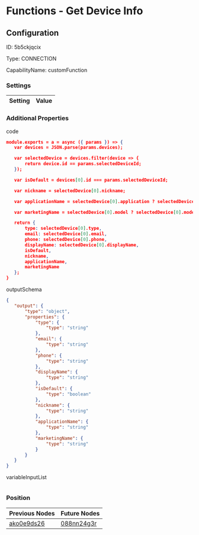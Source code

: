 # Functions - Get Device Info
## Configuration
ID:  5b5ckjqcix

Type: CONNECTION 

CapabilityName: customFunction

### Settings
| Setting | Value  |
| :------------------------ | ---------------------------------------- |
 




### Additional Properties
code
 ```json 
module.exports = a = async ({ params }) => {
	var devices = JSON.parse(params.devices);

	var selectedDevice = devices.filter(device => {
		return device.id == params.selectedDeviceId;
	});

	var isDefault = devices[0].id === params.selectedDeviceId;

	var nickname = selectedDevice[0].nickname;

	var applicationName = selectedDevice[0].application ? selectedDevice[0].application.nativeName : "";

	var marketingName = selectedDevice[0].model ? selectedDevice[0].model.marketingName : "";

	return {
		type: selectedDevice[0].type,
		email: selectedDevice[0].email,
		phone: selectedDevice[0].phone,
		displayName: selectedDevice[0].displayName,
		isDefault,
		nickname,
		applicationName,
		marketingName
	};
}
```


outputSchema
 ```json 
{
	"output": {
		"type": "object",
		"properties": {
			"type": {
				"type": "string"
			},
			"email": {
				"type": "string"
			},
			"phone": {
				"type": "string"
			},
			"displayName": {
				"type": "string"
			},
			"isDefault": {
				"type": "boolean"
			},
			"nickname": {
				"type": "string"
			},
			"applicationName": {
				"type": "string"
			},
			"marketingName": {
				"type": "string"
			}
		}
	}
}
```


variableInputList
 ```json 

```




### Position
| Previous Nodes | Future Nodes |
| :------------- | ------------ |
| [ako0e9ds26](./ako0e9ds26.md) | [088nn24g3r](./088nn24g3r.md) |